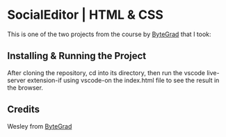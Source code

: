 # SocialEditor | HTML & CSS

This is one of the two projects from the course by [ByteGrad](https://bytegrad.com/courses/professional-css) that I took:

## Installing & Running the Project

After cloning the repository, cd into its directory, then run the vscode live-server extension-if using vscode-on the index.html file to see the result in the browser.

## Credits

Wesley from [ByteGrad](https://bytegrad.com/courses/professional-css)
